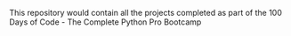 This repository would contain all the projects completed as part of the 100 Days of Code - The Complete Python Pro Bootcamp